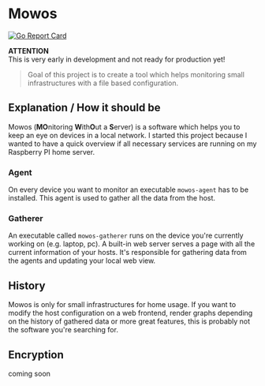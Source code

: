 # Mowos

[![Go Report Card](https://goreportcard.com/badge/github.com/mbndr/mowos)](https://goreportcard.com/report/github.com/mbndr/mowos)

**ATTENTION**  
This is very early in development and not ready for production yet!

> Goal of this project is to create a tool which helps monitoring small infrastructures with a file based configuration.

## Explanation / How it should be
Mowos (**MO**nitoring **W**ith**O**ut a **S**erver) is a software which helps you to keep an eye on devices in a local network. I started this project because I wanted to have a quick overview if all necessary services are running on my Raspberry PI home server.

### Agent
On every device you want to monitor an executable `mowos-agent` has to be installed. This agent is used to gather all the data from the host.

### Gatherer
An executable called `mowos-gatherer` runs on the device you're currently working on (e.g. laptop, pc). A built-in web server serves a page with all the current information of your hosts. It's responsible for gathering data from the agents and updating your local web view.

## History
Mowos is only for small infrastructures for home usage. If you want to modify the host configuration on a web frontend, render graphs depending on the history of gathered data or more great features, this is probably not the software you're searching for.

## Encryption
coming soon